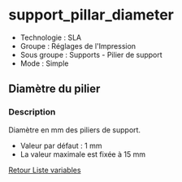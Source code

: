 # support_pillar_diameter

* Technologie : SLA
* Groupe : Réglages de l'Impression
* Sous groupe : Supports - Pilier de support
* Mode : Simple

## Diamètre du pilier

### Description

Diamètre en mm des piliers de support.

* Valeur par défaut : 1 mm
 * La valeur maximale est fixée à 15 mm
 
[Retour Liste variables](variable_list.md)